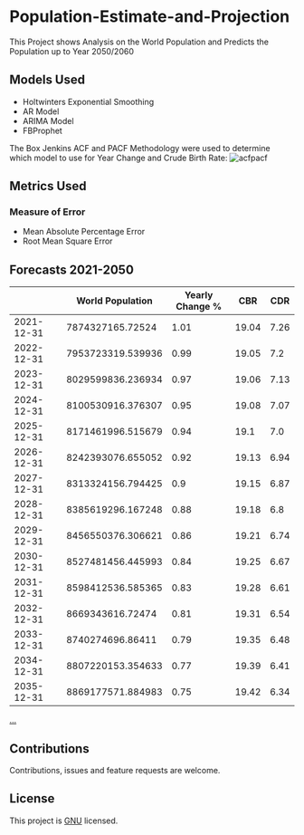 # Population-Estimate-and-Projection

This Project shows Analysis on the World Population and Predicts the Population up to Year 2050/2060

## Models Used
- Holtwinters Exponential Smoothing
- AR Model
- ARIMA Model
- FBProphet

The Box Jenkins ACF and PACF Methodology were used to determine which model to use for Year Change and Crude Birth Rate:
![acfpacf](https://user-images.githubusercontent.com/28939122/141448495-e160bccc-04a7-4a1b-ab12-34bfaec1a4d4.png)

## Metrics Used
### Measure of Error
- Mean Absolute Percentage Error
- Root Mean Square Error

## Forecasts 2021-2050
|            | World Population  | Yearly Change % | CBR   | CDR  |
|------------|-------------------|-----------------|-------|------|
| 2021-12-31 | 7874327165.72524  | 1.01            | 19.04 | 7.26 |
| 2022-12-31 | 7953723319.539936 | 0.99            | 19.05 | 7.2  |
| 2023-12-31 | 8029599836.236934 | 0.97            | 19.06 | 7.13 |
| 2024-12-31 | 8100530916.376307 | 0.95            | 19.08 | 7.07 |
| 2025-12-31 | 8171461996.515679 | 0.94            | 19.1  | 7.0  |
| 2026-12-31 | 8242393076.655052 | 0.92            | 19.13 | 6.94 |
| 2027-12-31 | 8313324156.794425 | 0.9             | 19.15 | 6.87 |
| 2028-12-31 | 8385619296.167248 | 0.88            | 19.18 | 6.8  |
| 2029-12-31 | 8456550376.306621 | 0.86            | 19.21 | 6.74 |
| 2030-12-31 | 8527481456.445993 | 0.84            | 19.25 | 6.67 |
| 2031-12-31 | 8598412536.585365 | 0.83            | 19.28 | 6.61 |
| 2032-12-31 | 8669343616.72474  | 0.81            | 19.31 | 6.54 |
| 2033-12-31 | 8740274696.86411  | 0.79            | 19.35 | 6.48 |
| 2034-12-31 | 8807220153.354633 | 0.77            | 19.39 | 6.41 |
| 2035-12-31 | 8869177571.884983 | 0.75            | 19.42 | 6.34 |
[...](https://github.com/ProsperChuks/Population-Estimate-and-Projection/blob/main/forecasts/prediction/World%20Population%20Projections.csv)


## Contributions
Contributions, issues and feature requests are welcome.

## License
This project is [GNU](https://github.com/ProsperChuks/Population-Estimate-and-Projection/blob/main/LICENSE) licensed.
